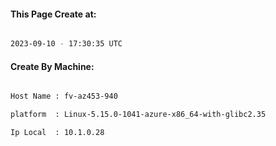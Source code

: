 
   
#### This Page Create at:

```bash

2023-09-10 - 17:30:35 UTC

```

#### Create By Machine:

```bash

Host Name : fv-az453-940

platform  : Linux-5.15.0-1041-azure-x86_64-with-glibc2.35

Ip Local  : 10.1.0.28

```

